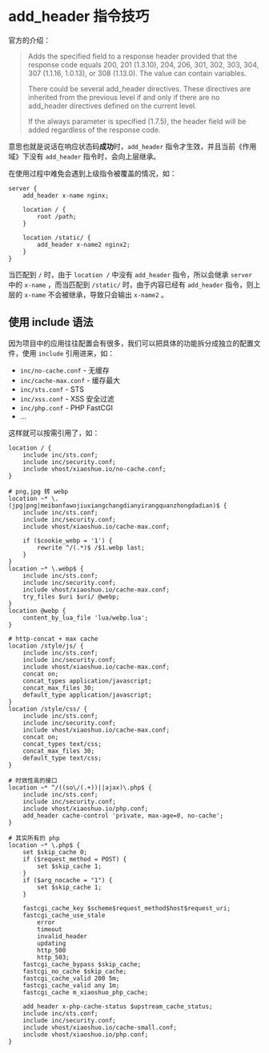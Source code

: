 # add_header 指令技巧

官方的介绍：

> Adds the specified field to a response header provided that the response code equals 200, 201 (1.3.10), 204, 206, 301, 302, 303, 304, 307 (1.1.16, 1.0.13), or 308 (1.13.0). The value can contain variables.
>
> There could be several add_header directives. These directives are inherited from the previous level if and only if there are no add_header directives defined on the current level.
>
> If the always parameter is specified (1.7.5), the header field will be added regardless of the response code.

意思也就是说话在响应状态码**成功**时，`add_header` 指令才生效，并且当前《作用域》下没有 `add_header` 指令时，会向上层继承。

在使用过程中难免会遇到上级指令被覆盖的情况，如：

```nginx
server {
    add_header x-name nginx;

    location / {
        root /path;
    }

    location /static/ {
        add_header x-name2 nginx2;
    }
}
```

当匹配到 `/` 时，由于 `location /` 中没有 `add_header` 指令，所以会继承 `server` 中的 `x-name` ，而当匹配到 `/static/` 时，由于内容已经有 `add_header` 指令，则上层的 `x-name` 不会被继承，导致只会输出 `x-name2` 。

## 使用 include 语法

因为项目中的应用往往配置会有很多，我们可以把具体的功能拆分成独立的配置文件，使用 `include` 引用进来，如：

-   `inc/no-cache.conf` - 无缓存
-   `inc/cache-max.conf` - 缓存最大
-   `inc/sts.conf` - STS
-   `inc/xss.conf` - XSS 安全过滤
-   `inc/php.conf` - PHP FastCGI
-   ...

这样就可以按需引用了，如：

```nginx
location / {
    include inc/sts.conf;
    include inc/security.conf;
    include vhost/xiaoshuo.io/no-cache.conf;
}

# png,jpg 转 webp
location ~* \.(jpg|png|meibanfawojiuxiangchangdianyirangquanzhongdadian)$ {
    include inc/sts.conf;
    include inc/security.conf;
    include vhost/xiaoshuo.io/cache-max.conf;

    if ($cookie_webp = '1') {
        rewrite ^/(.*)$ /$1.webp last;
    }
}
location ~* \.webp$ {
    include inc/sts.conf;
    include inc/security.conf;
    include vhost/xiaoshuo.io/cache-max.conf;
    try_files $uri $uri/ @webp;
}
location @webp {
    content_by_lua_file 'lua/webp.lua';
}

# http-concat + max cache
location /style/js/ {
    include inc/sts.conf;
    include inc/security.conf;
    include vhost/xiaoshuo.io/cache-max.conf;
    concat on;
    concat_types application/javascript;
    concat_max_files 30;
    default_type application/javascript;
}
location /style/css/ {
    include inc/sts.conf;
    include inc/security.conf;
    include vhost/xiaoshuo.io/cache-max.conf;
    concat on;
    concat_types text/css;
    concat_max_files 30;
    default_type text/css;
}

# 时效性高的接口
location ~* ^/((so\/(.+))||ajax)\.php$ {
    include inc/sts.conf;
    include inc/security.conf;
    include vhost/xiaoshuo.io/php.conf;
    add_header cache-control 'private, max-age=0, no-cache';
}

# 其实所有的 php
location ~* \.php$ {
    set $skip_cache 0;
    if ($request_method = POST) {
        set $skip_cache 1;
    }
    if ($arg_nocache = "1") {
        set $skip_cache 1;
    }

    fastcgi_cache_key $scheme$request_method$host$request_uri;
    fastcgi_cache_use_stale
        error
        timeout
        invalid_header
        updating
        http_500
        http_503;
    fastcgi_cache_bypass $skip_cache;
    fastcgi_no_cache $skip_cache;
    fastcgi_cache_valid 200 5m;
    fastcgi_cache_valid any 1m;
    fastcgi_cache m_xiaoshuo_php_cache;

    add_header x-php-cache-status $upstream_cache_status;
    include inc/sts.conf;
    include inc/security.conf;
    include vhost/xiaoshuo.io/cache-small.conf;
    include vhost/xiaoshuo.io/php.conf;
}
```
